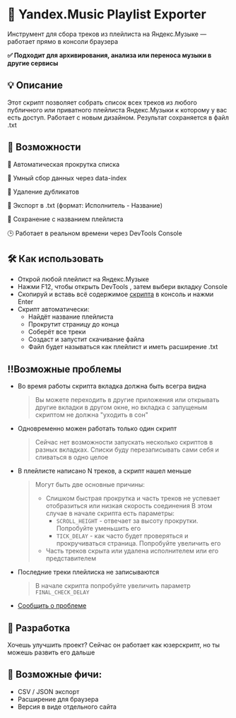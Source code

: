 # 🎵 Yandex.Music Playlist Exporter
Инструмент для сбора треков из плейлиста на Яндекс.Музыке — работает прямо в консоли браузера

**✅ Подходит для архивирования, анализа или переноса музыки в другие сервисы**

## 💡 Описание
Этот скрипт позволяет собрать список всех треков из любого публичного или приватного плейлиста Яндекс.Музыки к которому у вас есть доступ. Работает с новым дизайном. Результат сохраняется в файл .txt

## 📌 Возможности
🔁 Автоматическая прокрутка списка

🧠 Умный сбор данных через data-index

🚫 Удаление дубликатов

📄 Экспорт в .txt (формат: Исполнитель - Название)

📝 Сохранение с названием плейлиста

🕒 Работает в реальном времени через DevTools Console

## 🛠 Как использовать
- Открой любой плейлист на Яндекс.Музыке
- Нажми F12, чтобы открыть DevTools , затем выбери вкладку Console
- Скопируй и вставь всё содержимое [скрипта](https://github.com/CyanV98/yandex-music-playlist-exporter/blob/main/ym-parser.js) в консоль и нажми Enter
- Скрипт автоматически:
  - Найдёт название плейлиста
  - Прокрутит страницу до конца
  - Соберёт все треки
  - Создаст и запустит скачивание файла
  - Файл будет называться как плейлист и иметь расширение .txt
 
## ‼️Возможные проблемы
- Во время работы скрипта вкладка должна быть всегра видна
  > Вы можете переходить в другие приложения или открывать другие вкладки в другом окне, но вкладка с запущеным скриптом не должна "уходить в сон"
- Одновременно можен работать только один скрипт
  > Сейчас нет возможности запускать несколько скриптов в разных вкладках. Списки буду перезаписывать сами себя и сливаться в одно целое
 - В плейлисте написано N треков, а скрипт нашел меньше
    > Могут быть две основные причины:
    > - Слишком быстрая прокрутка и часть треков не успевает отобразиться или низкая скорость соединения
    >   В этом случае в начале скрипта есть параметры:
    >   - `SCROLL_HEIGHT` - отвечает за высоту прокрутки. Попробуйте уменьшить его
    >   - `TICK_DELAY` - как часто будет проверяться и прокручиваться страница. Попробуйте увеличить его
    > - Часть треков скрыта или удалена исполнителем или его представителем
- Последние треки плейлиска не записываются
    > В начале скрипта попробуйте увеличить параметр `FINAL_CHECK_DELAY`
- [Сообщить о проблеме](https://github.com/CyanV98/yandex-music-playlist-exporter/issues/new)

## 🧩 Разработка
Хочешь улучшить проект?
Сейчас он работает как юзерскрипт, но ты можешь развить его дальше

## 🚀 Возможные фичи:
- CSV / JSON экспорт
- Расширение для браузера
- Версия в виде отдельного сайта

